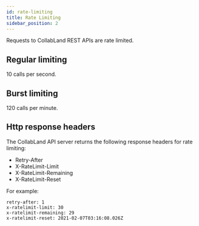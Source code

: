 ```yaml
---
id: rate-limiting
title: Rate Limiting
sidebar_position: 2
---
```


Requests to CollabLand REST APIs are rate limited.

## Regular limiting

10 calls per second.

## Burst limiting

120 calls per minute.

## Http response headers

The CollabLand API server returns the following response headers for rate
limiting:

- Retry-After
- X-RateLimit-Limit
- X-RateLimit-Remaining
- X-RateLimit-Reset

For example:

```
retry-after: 1
x-ratelimit-limit: 30
x-ratelimit-remaining: 29
x-ratelimit-reset: 2021-02-07T03:16:08.026Z
```
